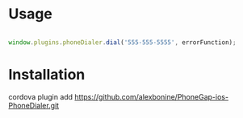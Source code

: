 Usage
=====

```javascript

window.plugins.phoneDialer.dial('555-555-5555', errorFunction);

```

Installation
============

cordova plugin add https://github.com/alexbonine/PhoneGap-ios-PhoneDialer.git
